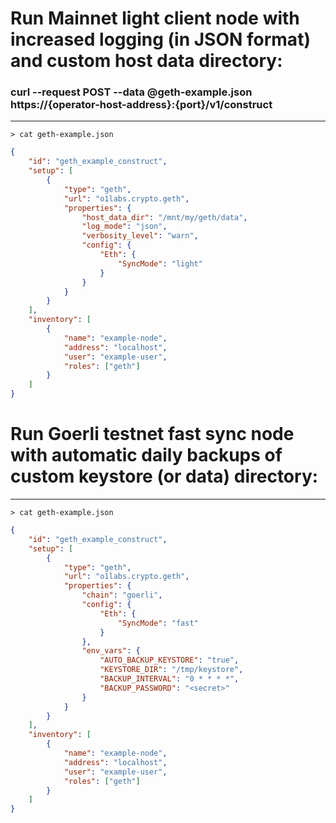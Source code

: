 # Run Mainnet light client node with increased logging (in JSON format) and custom host data directory:

### curl --request POST --data @geth-example.json https://{operator-host-address}:{port}/v1/construct
------------
`> cat geth-example.json`
```json
{
    "id": "geth_example_construct",
    "setup": [
        {
            "type": "geth",
            "url": "o1labs.crypto.geth",
            "properties": {
                "host_data_dir": "/mnt/my/geth/data",
                "log_mode": "json",
                "verbosity_level": "warn",
                "config": {
                    "Eth": {
                        "SyncMode": "light"
                    }
                }
            }
        }
    ],
    "inventory": [
        {
            "name": "example-node",
            "address": "localhost",
            "user": "example-user",
            "roles": ["geth"]
        }
    ]
}
```

# Run Goerli testnet fast sync node with automatic daily backups of custom keystore (or data) directory:
------------
`> cat geth-example.json`
```json
{
    "id": "geth_example_construct",
    "setup": [
        {
            "type": "geth",
            "url": "o1labs.crypto.geth",
            "properties": {
                "chain": "goerli",
                "config": {
                    "Eth": {
                        "SyncMode": "fast"
                    }
                },
                "env_vars": {
                    "AUTO_BACKUP_KEYSTORE": "true",
                    "KEYSTORE_DIR": "/tmp/keystore",
                    "BACKUP_INTERVAL": "0 * * * *",
                    "BACKUP_PASSWORD": "<secret>"
                }
            }
        }
    ],
    "inventory": [
        {
            "name": "example-node",
            "address": "localhost",
            "user": "example-user",
            "roles": ["geth"]
        }
    ]
}
```
